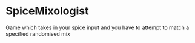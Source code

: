 # SpiceMixologist
Game which takes in your spice input and you have to attempt to match a specified randomised mix
